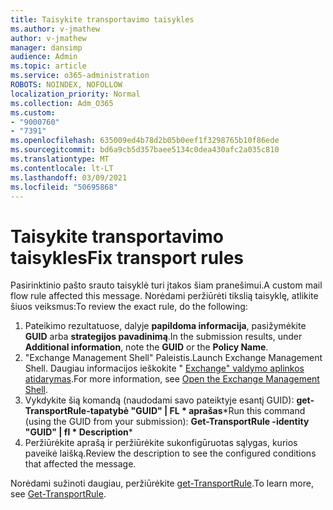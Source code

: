 ```yaml
---
title: Taisykite transportavimo taisykles
ms.author: v-jmathew
author: v-jmathew
manager: dansimp
audience: Admin
ms.topic: article
ms.service: o365-administration
ROBOTS: NOINDEX, NOFOLLOW
localization_priority: Normal
ms.collection: Adm_O365
ms.custom:
- "9000760"
- "7391"
ms.openlocfilehash: 635009ed4b78d2b05b0eef1f3298765b10f86ede
ms.sourcegitcommit: bd6a9cb5d357baee5134c0dea430afc2a035c810
ms.translationtype: MT
ms.contentlocale: lt-LT
ms.lasthandoff: 03/09/2021
ms.locfileid: "50695868"
---
```

# <a name="fix-transport-rules"></a><span data-ttu-id="626be-102">Taisykite transportavimo taisykles</span><span class="sxs-lookup"><span data-stu-id="626be-102">Fix transport rules</span></span>

<span data-ttu-id="626be-103">Pasirinktinio pašto srauto taisyklė turi įtakos šiam pranešimui.</span><span class="sxs-lookup"><span data-stu-id="626be-103">A custom mail flow rule affected this message.</span></span> <span data-ttu-id="626be-104">Norėdami peržiūrėti tikslią taisyklę, atlikite šiuos veiksmus:</span><span class="sxs-lookup"><span data-stu-id="626be-104">To review the exact rule, do the following:</span></span>

1. <span data-ttu-id="626be-105">Pateikimo rezultatuose, dalyje **papildoma informacija**, pasižymėkite **GUID** arba **strategijos pavadinimą**.</span><span class="sxs-lookup"><span data-stu-id="626be-105">In the submission results, under **Additional information**, note the **GUID** or the **Policy Name**.</span></span>
2. <span data-ttu-id="626be-106">"Exchange Management Shell" Paleistis.</span><span class="sxs-lookup"><span data-stu-id="626be-106">Launch Exchange Management Shell.</span></span> <span data-ttu-id="626be-107">Daugiau informacijos ieškokite " [Exchange" valdymo aplinkos atidarymas](https://go.microsoft.com/fwlink/?linkid=2101432).</span><span class="sxs-lookup"><span data-stu-id="626be-107">For more information, see [Open the Exchange Management Shell](https://go.microsoft.com/fwlink/?linkid=2101432).</span></span>
3. <span data-ttu-id="626be-108">Vykdykite šią komandą (naudodami savo pateiktyje esantį GUID):  **get-TransportRule-tapatybė "GUID" | FL \* aprašas**\*</span><span class="sxs-lookup"><span data-stu-id="626be-108">Run this command (using the GUID from your submission):  **Get-TransportRule -identity "GUID" | fl \* Description**\*</span></span>
4. <span data-ttu-id="626be-109">Peržiūrėkite aprašą ir peržiūrėkite sukonfigūruotas sąlygas, kurios paveikė laišką.</span><span class="sxs-lookup"><span data-stu-id="626be-109">Review the description to see the configured conditions that affected the message.</span></span>

<span data-ttu-id="626be-110">Norėdami sužinoti daugiau, peržiūrėkite [get-TransportRule](https://go.microsoft.com/fwlink/?linkid=2101523).</span><span class="sxs-lookup"><span data-stu-id="626be-110">To learn more, see [Get-TransportRule](https://go.microsoft.com/fwlink/?linkid=2101523).</span></span>
